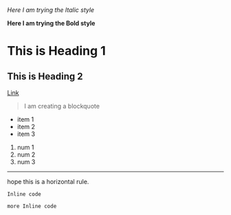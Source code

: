 
*Here I am trying the Italic style*

**Here I am trying the Bold style**

# This is Heading 1
## This is Heading 2

[Link](https://github.com/Yu-Xu25/cse15l-lab-reports/edit/main/index.md)


>I
>am
>creating
>a
>blockquote

* item 1
* item 2
* item 3

1. num 1
2. num 2
3. num 3

---
hope this is a horizontal rule.

`Inline code`

```
more Inline code
```

